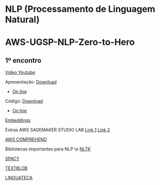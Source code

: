 # NLP (Processamento de Linguagem Natural)
# AWS-UGSP-NLP-Zero-to-Hero

## 1º encontro

[Vídeo Youtube](https://www.youtube.com/watch?v=Yrdmkr750_k)

Apresentação: [Download](https://github.com/vfcarida/AWS-UGSP-NLP-Zero-to-Hero/raw/main/NLP_encontro1.pdf)

 - [On line](https://github.com/vfcarida/AWS-UGSP-NLP-Zero-to-Hero/blob/main/NLP_encontro1.pdf)

Código: [Download](https://github.com/vfcarida/AWS-UGSP-NLP-Zero-to-Hero/raw/main/NLP_encontro1.ipynb)

 - [On line](https://github.com/vfcarida/AWS-UGSP-NLP-Zero-to-Hero/blob/main/NLP_encontro1.ipynb)

[Embeddings](http://nilc.icmc.usp.br/nilc/index.php/repositorio-de-word-embeddings-do-nilc)

Extras
AWS SAGEMAKER STUDIO LAB
[Link 1](https://studiolab.sagemaker.aws/)
[Link 2](https://aws.amazon.com/sagemaker/studio-lab/)

[AWS COMPREHEND](https://aws.amazon.com/comprehend/)

Bibliotecas importantes para NLP \n
[NLTK](https://www.nltk.org/howto/portuguese_en.html)

[SPACY](https://spacy.io/models/pt)

[TEXTBLOB](https://textblob.readthedocs.io/en/dev/index.html)

[LINGUATECA](https://www.linguateca.pt/Floresta/)